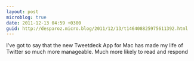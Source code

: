 ```yaml
---
layout: post
microblog: true
date: 2011-12-13 04:59 +0300
guid: http://desparoz.micro.blog/2011/12/13/t146408825975611392.html
---
```

I've got to say that the new Tweetdeck App for Mac has made my life of Twitter so much more manageable. Much more likely to read and respond
